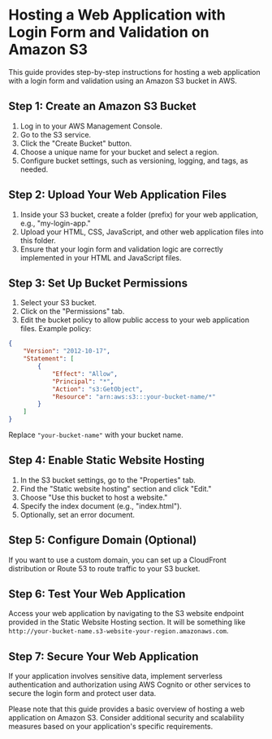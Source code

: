 

# Hosting a Web Application with Login Form and Validation on Amazon S3

This guide provides step-by-step instructions for hosting a web application with a login form and validation using an Amazon S3 bucket in AWS. 

## Step 1: Create an Amazon S3 Bucket

1. Log in to your AWS Management Console.
2. Go to the S3 service.
3. Click the "Create Bucket" button.
4. Choose a unique name for your bucket and select a region.
5. Configure bucket settings, such as versioning, logging, and tags, as needed.

## Step 2: Upload Your Web Application Files

1. Inside your S3 bucket, create a folder (prefix) for your web application, e.g., "my-login-app."
2. Upload your HTML, CSS, JavaScript, and other web application files into this folder.
3. Ensure that your login form and validation logic are correctly implemented in your HTML and JavaScript files.

## Step 3: Set Up Bucket Permissions

1. Select your S3 bucket.
2. Click on the "Permissions" tab.
3. Edit the bucket policy to allow public access to your web application files. Example policy:

```json
{
    "Version": "2012-10-17",
    "Statement": [
        {
            "Effect": "Allow",
            "Principal": "*",
            "Action": "s3:GetObject",
            "Resource": "arn:aws:s3:::your-bucket-name/*"
        }
    ]
}
```

Replace `"your-bucket-name"` with your bucket name.

## Step 4: Enable Static Website Hosting

1. In the S3 bucket settings, go to the "Properties" tab.
2. Find the "Static website hosting" section and click "Edit."
3. Choose "Use this bucket to host a website."
4. Specify the index document (e.g., "index.html").
5. Optionally, set an error document.

## Step 5: Configure Domain (Optional)

If you want to use a custom domain, you can set up a CloudFront distribution or Route 53 to route traffic to your S3 bucket.

## Step 6: Test Your Web Application

Access your web application by navigating to the S3 website endpoint provided in the Static Website Hosting section. It will be something like `http://your-bucket-name.s3-website-your-region.amazonaws.com`.

## Step 7: Secure Your Web Application

If your application involves sensitive data, implement serverless authentication and authorization using AWS Cognito or other services to secure the login form and protect user data.

Please note that this guide provides a basic overview of hosting a web application on Amazon S3. Consider additional security and scalability measures based on your application's specific requirements.

